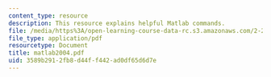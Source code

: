 ```yaml
---
content_type: resource
description: This resource explains helpful Matlab commands.
file: /media/https%3A/open-learning-course-data-rc.s3.amazonaws.com/2-22-design-principles-for-ocean-vehicles-13-42-spring-2005/3589b2912fb8d44ff442ad0df65d6d7e_matlab2004.pdf
file_type: application/pdf
resourcetype: Document
title: matlab2004.pdf
uid: 3589b291-2fb8-d44f-f442-ad0df65d6d7e
---
```

